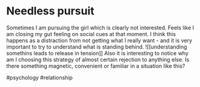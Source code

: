 # Needless pursuit

Sometimes I am pursuing the girl which is clearly not interested. Feels like I am closing my gut feeling on social cues at that moment. I think this happens as a distraction from not getting what I really want - and it is very important to try to understand what is standing behind. ![[understanding somethins leads to release in tension]]
Also it is interesting to notice why am I choosing this strategy of almost certain rejection to anything else. Is there something magnetic, convenient or familiar in a situation like this? 

#psychology #relationship